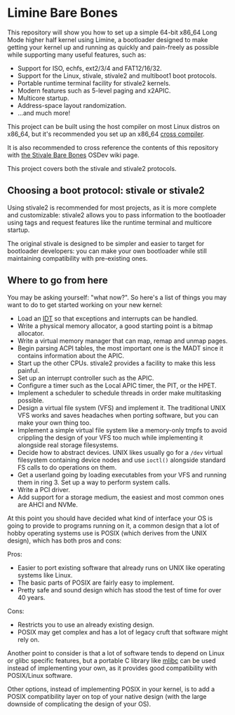 # Limine Bare Bones

This repository will show you how to set up a simple 64-bit x86_64 Long Mode higher half kernel using Limine, a bootloader designed to make getting your kernel up and running as quickly and pain-freely as possible while supporting many useful features, such as:

* Support for ISO, echfs, ext2/3/4 and FAT12/16/32.
* Support for the Linux, stivale, stivale2 and multiboot1 boot protocols.
* Portable runtime terminal facility for stivale2 kernels.
* Modern features such as 5-level paging and x2APIC.
* Multicore startup.
* Address-space layout randomization.
* ...and much more!

This project can be built using the host compiler on most Linux distros on x86_64, but it's recommended you set up an x86_64 [cross compiler](https://wiki.osdev.org/GCC_Cross-Compiler).

It is also recommended to cross reference the contents of this repository with [the Stivale Bare Bones](https://wiki.osdev.org/Stivale_Bare_Bones) OSDev wiki page.

This project covers both the stivale and stivale2 protocols.

## Choosing a boot protocol: stivale or stivale2

Using stivale2 is recommended for most projects, as it is more complete and customizable: stivale2 allows you to pass information to the bootloader using tags and request features like the runtime terminal and multicore startup.

The original stivale is designed to be simpler and easier to target for bootloader developers: you can make your own bootloader while still maintaining compatibility with pre-existing ones.

## Where to go from here

You may be asking yourself: "what now?".  So here's a list of things you may want to do to get started working
on your new kernel:

* Load an [IDT](https://wiki.osdev.org/Interrupt_Descriptor_Table) so that exceptions and interrupts can be handled.
* Write a physical memory allocator, a good starting point is a bitmap allocator.
* Write a virtual memory manager that can map, remap and unmap pages.
* Begin parsing ACPI tables, the most important one is the MADT since it contains information about the APIC.
* Start up the other CPUs. stivale2 provides a facility to make this less painful.
* Set up an interrupt controller such as the APIC.
* Configure a timer such as the Local APIC timer, the PIT, or the HPET.
* Implement a scheduler to schedule threads in order make multitasking possible.
* Design a virtual file system (VFS) and implement it. The traditional UNIX VFS works and saves headaches when porting software, but you can make your own thing too.
* Implement a simple virtual file system like a memory-only tmpfs to avoid crippling the design of your VFS too much while implementing it alongside real storage filesystems.
* Decide how to abstract devices. UNIX likes usually go for a `/dev` virtual filesystem containing device nodes and use `ioctl()` alongside standard FS calls to do operations on them.
* Get a userland going by loading executables from your VFS and running them in ring 3. Set up a way to perform system calls.
* Write a PCI driver.
* Add support for a storage medium, the easiest and most common ones are AHCI and NVMe.


At this point you should have decided what kind of interface your OS is going to provide to programs running on it, a common design that a lot of hobby operating systems use is POSIX (which derives from the UNIX design), which has both pros and cons:

Pros:

* Easier to port existing software that already runs on UNIX like operating systems like Linux.
* The basic parts of POSIX are fairly easy to implement.
* Pretty safe and sound design which has stood the test of time for over 40 years.

Cons:

* Restricts you to use an already existing design.
* POSIX may get complex and has a lot of legacy cruft that software might rely on.

Another point to consider is that a lot of software tends to depend on Linux or glibc specific features, but a portable C library like [mlibc](https://github.com/managarm/mlibc) can be used instead of implementing your own, as it provides good compatibility with POSIX/Linux software.

Other options, instead of implementing POSIX in your kernel, is to add a POSIX compatibility layer on top of your native design (with the large downside of complicating the design of your OS).
